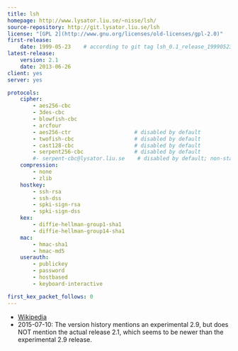 ```yaml
---
title: lsh
homepage: http://www.lysator.liu.se/~nisse/lsh/
source-repository: http://git.lysator.liu.se/lsh
license: "[GPL 2](http://www.gnu.org/licenses/old-licenses/gpl-2.0)"
first-release:
    date: 1999-05-23    # according to git tag lsh_0.1_release_19990523
latest-release:
    version: 2.1
    date: 2013-06-26
client: yes
server: yes

protocols:
    cipher:
        - aes256-cbc
        - 3des-cbc
        - blowfish-cbc
        - arcfour
        - aes256-ctr                    # disabled by default
        - twofish-cbc                   # disabled by default
        - cast128-cbc                   # disabled by default
        - serpent256-cbc                # disabled by default
        #- serpent-cbc@lysator.liu.se    # disabled by default; non-standard
    compression:
        - none
        - zlib
    hostkey:
        - ssh-rsa
        - ssh-dss
        - spki-sign-rsa
        - spki-sign-dss
    kex:
        - diffie-hellman-group1-sha1
        - diffie-hellman-group14-sha1
    mac:
        - hmac-sha1
        - hmac-md5
    userauth:
        - publickey
        - password
        - hostbased
        - keyboard-interactive

first_kex_packet_follows: 0
---
```

* [Wikipedia](https://en.wikipedia.org/wiki/Lsh)
* 2015-07-10: The version history mentions an experimental 2.9, but does NOT mention the
  actual release 2.1, which seems to be newer than the experimental 2.9 release.

